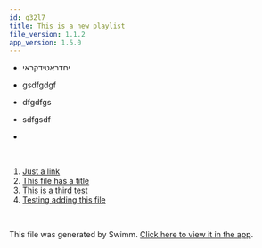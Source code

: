 ```yaml
---
id: q32l7
title: This is a new playlist
file_version: 1.1.2
app_version: 1.5.0
---
```


<!-- Intro - Do not remove this comment -->
*   יחדראטידקראי

*   gsdfgdgf

*   dfgdfgs

*   sdfgsdf

*

<br/>

<!-- Steps - Do not remove this comment -->
1. [Just a link](https://github.com/IditYegerSwimm/smart-mirror/pull/1)
2. [This file has a title](this-file-has-a-title.pvnh6.sw.md)
3. [This is a third test](this-is-a-third-test.cugce.sw.md)
4. [Testing adding this file](testing-adding-this-file.95dtz.sw.md)


<br/>

This file was generated by Swimm. [Click here to view it in the app](/repos/Z2l0aHViJTNBJTNBc21hcnQtbWlycm9yJTNBJTNBSWRpdFllZ2VyU3dpbW0=/playlists/q32l7).
